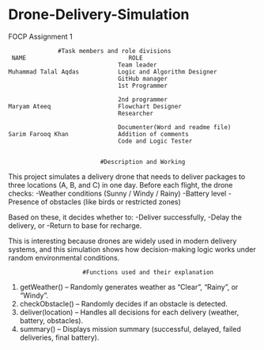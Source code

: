 # Drone-Delivery-Simulation
 FOCP Assignment 1
 
                  #Task members and role divisions
     NAME                             ROLE                                      
                                   Team leader                                  
    Muhammad Talal Aqdas           Logic and Algorithm Designer
                                   GitHub manager
                                   1st Programmer

                                   2nd programmer
    Maryam Ateeq                   Flowchart Designer
                                   Researcher

                                   Documenter(Word and readme file)  
    Sarim Farooq Khan              Addition of comments
                                   Code and Logic Tester

                                   
                              #Description and Working
  This project simulates a delivery drone that needs to deliver packages to three locations (A, B, and C) in one day.
Before each flight, the drone checks:
   -Weather conditions (Sunny / Windy / Rainy)
   -Battery level
   -Presence of obstacles (like birds or restricted zones)
 
 Based on these, it decides whether to:
   -Deliver successfully,
   -Delay the delivery, or
   -Return to base for recharge.

This is interesting because drones are widely used in modern delivery systems, and this simulation shows how decision-making logic works under random environmental conditions.

                         #Functions used and their explanation

1. getWeather() – Randomly generates weather as “Clear”, “Rainy”, or “Windy”.
2. checkObstacle() – Randomly decides if an obstacle is detected.
3. deliver(location) – Handles all decisions for each delivery (weather, battery, obstacles).
4. summary() – Displays mission summary (successful, delayed, failed deliveries, final battery).
